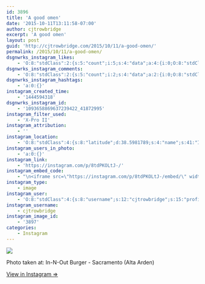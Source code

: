```yaml
---
id: 3896
title: 'A good omen'
date: '2015-10-11T13:11:58-07:00'
author: cjtrowbridge
excerpt: 'A good omen'
layout: post
guid: 'http://cjtrowbridge.com/2015/10/11/a-good-omen/'
permalink: /2015/10/11/a-good-omen/
dsgnwrks_instagram_likes:
    - 'O:8:"stdClass":2:{s:5:"count";i:5;s:4:"data";a:4:{i:0;O:8:"stdClass":4:{s:8:"username";s:15:"lordannethinnie";s:15:"profile_picture";s:110:"https://scontent.cdninstagram.com/hphotos-xaf1/t51.2885-19/s150x150/11379280_1700169630227176_2069264187_a.jpg";s:2:"id";s:8:"39564610";s:9:"full_name";s:7:"Anthony";}i:1;O:8:"stdClass":4:{s:8:"username";s:10:"brettonamo";s:15:"profile_picture";s:98:"https://scontent.cdninstagram.com/hphotos-xap1/t51.2885-19/924081_1646444762240199_346120050_a.jpg";s:2:"id";s:9:"359992191";s:9:"full_name";s:11:"Brett Wenck";}i:2;O:8:"stdClass":4:{s:8:"username";s:17:"southerncharmed__";s:15:"profile_picture";s:111:"https://scontent.cdninstagram.com/hphotos-xpt1/l/t51.2885-19/s150x150/10299686_917168768345299_1204516414_a.jpg";s:2:"id";s:10:"1445961485";s:9:"full_name";s:22:"Austin Mchaney Shroyer";}i:3;O:8:"stdClass":4:{s:8:"username";s:11:"pilotsidiot";s:15:"profile_picture";s:106:"https://igcdn-photos-b-a.akamaihd.net/hphotos-ak-xfp1/t51.2885-19/10903513_345578715645385_204293058_a.jpg";s:2:"id";s:6:"579157";s:9:"full_name";s:0:"";}}}'
dsgnwrks_instagram_comments:
    - 'O:8:"stdClass":2:{s:5:"count";i:2;s:4:"data";a:2:{i:0;O:8:"stdClass":4:{s:12:"created_time";s:10:"1444597082";s:4:"text";s:13:"Luuuuuckyyyyy";s:4:"from";O:8:"stdClass":4:{s:8:"username";s:17:"if_ckinglovemusic";s:15:"profile_picture";s:107:"https://igcdn-photos-d-a.akamaihd.net/hphotos-ak-xat1/t51.2885-19/10919127_446007362220099_1370616592_a.jpg";s:2:"id";s:10:"1476718804";s:9:"full_name";s:3:"Ian";}s:2:"id";s:19:"1093682057142259963";}i:1;O:8:"stdClass":4:{s:12:"created_time";s:10:"1444611974";s:4:"text";s:19:"The meaning of life";s:4:"from";O:8:"stdClass":4:{s:8:"username";s:15:"lordannethinnie";s:15:"profile_picture";s:110:"https://scontent.cdninstagram.com/hphotos-xaf1/t51.2885-19/s150x150/11379280_1700169630227176_2069264187_a.jpg";s:2:"id";s:8:"39564610";s:9:"full_name";s:7:"Anthony";}s:2:"id";s:19:"1093806977004261785";}}}'
dsgnwrks_instagram_hashtags:
    - 'a:0:{}'
instagram_created_time:
    - '1444594318'
dsgnwrks_instagram_id:
    - '1093658869637239422_41872995'
instagram_filter_used:
    - 'X-Pro II'
instagram_attribution:
    - ''
instagram_location:
    - 'O:8:"stdClass":4:{s:8:"latitude";d:38.5981789;s:4:"name";s:41:"In-N-Out Burger - Sacramento (Alta Arden)";s:9:"longitude";d:-121.4193115;s:2:"id";i:15080464;}'
instagram_users_in_photo:
    - 'a:0:{}'
instagram_link:
    - 'https://instagram.com/p/8tdPKOLtJ-/'
instagram_embed_code:
    - "\n<iframe src=\"https://instagram.com/p/8tdPKOLtJ-/embed/\" width=\"612\" height=\"710\" frameborder=\"0\" scrolling=\"no\" allowtransparency=\"true\"></iframe>\n"
instagram_type:
    - image
instagram_user:
    - 'O:8:"stdClass":4:{s:8:"username";s:12:"cjtrowbridge";s:15:"profile_picture";s:116:"https://igcdn-photos-b-a.akamaihd.net/hphotos-ak-xaf1/t51.2885-19/s150x150/11909110_1642540362685801_516565443_a.jpg";s:2:"id";s:8:"41872995";s:9:"full_name";s:13:"CJ Trowbridge";}'
instagram_username:
    - cjtrowbridge
instagram_image_id:
    - '3897'
categories:
    - Instagram
---
```


[![](http://blog.cjtrowbridge.com/wp-content/uploads/2015/10/12135418_984639334935949_916270532_n.jpg)](https://instagram.com/p/8tdPKOLtJ-/)

Photo taken at: In-N-Out Burger - Sacramento (Alta Arden)

[View in Instagram ⇒](https://instagram.com/p/8tdPKOLtJ-/)